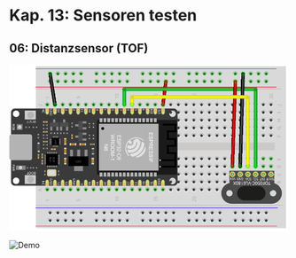 # Kap. 13: Sensoren testen
## 06: Distanzsensor (TOF)

![Steckplan](Steckplan.png)

![Demo](Demo.gif)